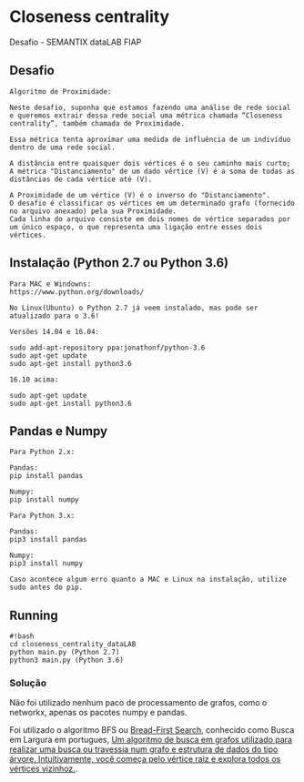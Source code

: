 # Closeness centrality #

Desafio - SEMANTIX dataLAB FIAP

## Desafio ##
```
Algoritmo de Proximidade:

Neste desafio, suponha que estamos fazendo uma análise de rede social e queremos extrair dessa rede social uma métrica chamada “Closeness centrality”, também chamada de Proximidade.

Essa métrica tenta aproximar uma medida de influência de um indivíduo dentro de uma rede social.

A distância entre quaisquer dois vértices é o seu caminho mais curto;
A métrica "Distanciamento" de um dado vértice (V) é a soma de todas as distâncias de cada vértice até (V).

A Proximidade de um vértice (V) é o inverso do "Distanciamento".
O desafio é classificar os vértices em um determinado grafo (fornecido no arquivo anexado) pela sua Proximidade. 
Cada linha do arquivo consiste em dois nomes de vértice separados por um único espaço, o que representa uma ligação entre esses dois vértices.
```

## Instalação (Python 2.7 ou Python 3.6) ##
```
Para MAC e Windowns:
https://www.python.org/downloads/

No Linux(Ubuntu) o Python 2.7 já veem instalado, mas pode ser atualizado para o 3.6!

Versões 14.04 e 16.04:

sudo add-apt-repository ppa:jonathonf/python-3.6
sudo apt-get update
sudo apt-get install python3.6

16.10 acima:

sudo apt-get update
sudo apt-get install python3.6

```

## Pandas e Numpy ##
```
Para Python 2.x:

Pandas:
pip install pandas

Numpy:
pip install numpy

Para Python 3.x:

Pandas:
pip3 install pandas

Numpy:
pip3 install numpy

Caso acontece algum erro quanto a MAC e Linux na instalação, utilize sudo antes do pip.

```

## Running ##
```
#!bash
cd closeness_centrality_dataLAB
python main.py (Python 2.7)
python3 main.py (Python 3.6)
```

### Solução ###

Não foi utilizado nenhum paco de processamento de grafos, como o networkx, apenas os pacotes numpy e pandas.

Foi utilizado o algoritmo BFS ou [Bread-First Search](https://www.khanacademy.org/computing/computer-science/algorithms/breadth-first-search/a/the-breadth-first-search-algorithm), conhecido como Busca em Largura em portugues, [Um algoritmo de busca em grafos utilizado para realizar uma busca ou travessia num grafo e estrutura de dados do tipo árvore. Intuitivamente, você começa pelo vértice raiz e explora todos os vértices vizinhoz.](https://pt.wikipedia.org/wiki/Busca_em_largura).
